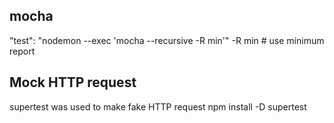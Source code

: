 
## mocha
  "test": "nodemon --exec 'mocha --recursive -R min'"
  -R min   # use minimum report 

  
## Mock HTTP request
  supertest was used to make fake HTTP request
  npm install -D supertest

